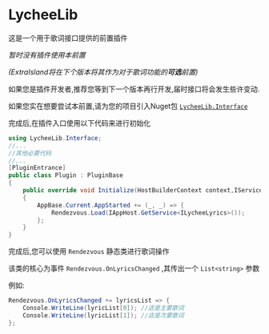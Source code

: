 # LycheeLib
这是一个用于歌词接口提供的前置插件

_暂时没有插件使用本前置_

_(ExtraIsland将在下个版本将其作为对于歌词功能的**可选**前置)_

如果您是插件开发者,推荐您等到下一个版本再行开发,届时接口将会发生些许变动.

如果您实在想要尝试本前置,请为您的项目引入Nuget包 [`LycheeLib.Interface`](https://www.nuget.org/packages/LycheeLib.Interface/)

完成后,在插件入口使用以下代码来进行初始化
```csharp
using LycheeLib.Interface;
//...
//其他必要代码
//...
[PluginEntrance]
public class Plugin : PluginBase 
{
    public override void Initialize(HostBuilderContext context,IServiceCollection services) 
    {
        AppBase.Current.AppStarted += (_, _) => {
            Rendezvous.Load(IAppHost.GetService<ILycheeLyrics>());
        };
    }
}
```
完成后,您可以使用 `Rendezvous` 静态类进行歌词操作

该类的核心为事件 `Rendezvous.OnLyricsChanged` ,其传出一个 `List<string>` 参数

例如:
```csharp
Rendezvous.OnLyricsChanged += lyricsList => {
    Console.WriteLine(lyricList[0]); //这是主要歌词
    Console.WriteLine(lyricList[1]); //这是次要歌词
};
```